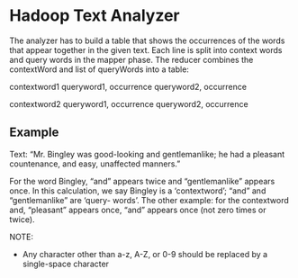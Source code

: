 # Hadoop Text Analyzer

The analyzer has to build a table that shows the occurrences of the words that appear together in the given text. Each line is split into context words and query words in the mapper phase. The reducer combines the contextWord and list of queryWords into a table:


contextword1
queryword1, occurrence
queryword2, occurrence


contextword2
queryword1, occurrence
queryword2, occurrence

## Example 

Text: “Mr. Bingley was good-looking and gentlemanlike; he had a pleasant countenance, and easy, unaffected manners.”


For the word Bingley, “and” appears twice and “gentlemanlike” appears once. In this calculation, we say Bingley is a ‘contextword’; “and” and “gentlemanlike” are ‘query- words’. The other example: for the contextword and, “pleasant” appears once, “and” appears once (not zero times or twice).

NOTE:
* Any character other than a-z, A-Z, or 0-9 should be replaced by a single-space character